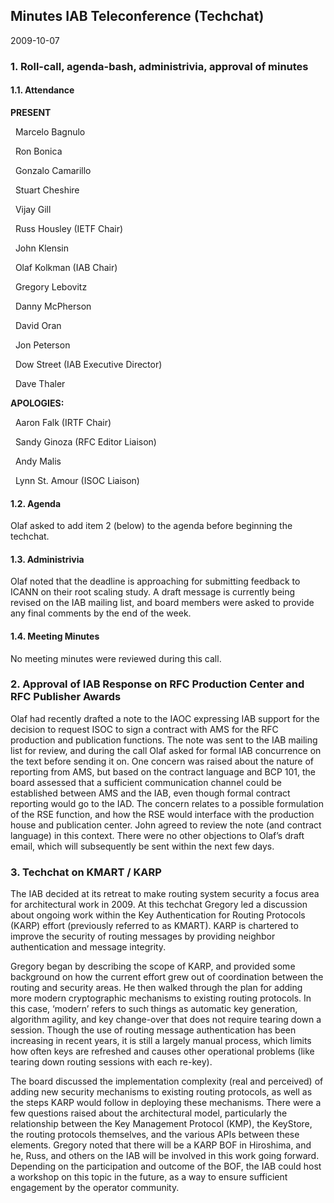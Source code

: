
Minutes IAB Teleconference (Techchat)
-------------------------------------


2009-10-07


### 1. Roll-call, agenda-bash, administrivia, approval of minutes


#### 1.1. Attendance


**PRESENT**  

  Marcelo Bagnulo  

  Ron Bonica  

  Gonzalo Camarillo  

  Stuart Cheshire  

  Vijay Gill  

  Russ Housley (IETF Chair)  

  John Klensin  

  Olaf Kolkman (IAB Chair)  

  Gregory Lebovitz  

  Danny McPherson  

  David Oran  

  Jon Peterson  

  Dow Street (IAB Executive Director)  

  Dave Thaler  

**APOLOGIES:**  

  Aaron Falk (IRTF Chair)  

  Sandy Ginoza (RFC Editor Liaison)  

  Andy Malis  

  Lynn St. Amour (ISOC Liaison)


#### 1.2. Agenda


Olaf asked to add item 2 (below) to the agenda before beginning the techchat.


#### 1.3. Administrivia


Olaf noted that the deadline is approaching for submitting feedback to ICANN on their root scaling study. A draft message is currently being revised on the IAB mailing list, and board members were asked to provide any final comments by the end of the week.


#### 1.4. Meeting Minutes


No meeting minutes were reviewed during this call.


### 2. Approval of IAB Response on RFC Production Center and RFC Publisher Awards


Olaf had recently drafted a note to the IAOC expressing IAB support for the decision to request ISOC to sign a contract with AMS for the RFC production and publication functions. The note was sent to the IAB mailing list for review, and during the call Olaf asked for formal IAB concurrence on the text before sending it on. One concern was raised about the nature of reporting from AMS, but based on the contract language and BCP 101, the board assessed that a sufficient communication channel could be established between AMS and the IAB, even though formal contract reporting would go to the IAD. The concern relates to a possible formulation of the RSE function, and how the RSE would interface with the production house and publication center. John agreed to review the note (and contract language) in this context. There were no other objections to Olaf’s draft email, which will subsequently be sent within the next few days.


### 3. Techchat on KMART / KARP


The IAB decided at its retreat to make routing system security a focus area for architectural work in 2009. At this techchat Gregory led a discussion about ongoing work within the Key Authentication for Routing Protocols (KARP) effort (previously referred to as KMART). KARP is chartered to improve the security of routing messages by providing neighbor authentication and message integrity.


Gregory began by describing the scope of KARP, and provided some background on how the current effort grew out of coordination between the routing and security areas. He then walked through the plan for adding more modern cryptographic mechanisms to existing routing protocols. In this case, ‘modern’ refers to such things as automatic key generation, algorithm agility, and key change-over that does not require tearing down a session. Though the use of routing message authentication has been increasing in recent years, it is still a largely manual process, which limits how often keys are refreshed and causes other operational problems (like tearing down routing sessions with each re-key).


The board discussed the implementation complexity (real and perceived) of adding new security mechanisms to existing routing protocols, as well as the steps KARP would follow in deploying these mechanisms. There were a few questions raised about the architectural model, particularly the relationship between the Key Management Protocol (KMP), the KeyStore, the routing protocols themselves, and the various APIs between these elements. Gregory noted that there will be a KARP BOF in Hiroshima, and he, Russ, and others on the IAB will be involved in this work going forward. Depending on the participation and outcome of the BOF, the IAB could host a workshop on this topic in the future, as a way to ensure sufficient engagement by the operator community.


